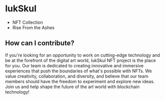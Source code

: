 
# lukSkul
* NFT Collection
* Rise From the Ashes 

## How can I contribute?
If you're looking for an opportunity to work on cutting-edge technology and be at the forefront of the digital art world, lukSkul NFT project is the place for you. Our team is dedicated to creating innovative and immersive experiences that push the boundaries of what's possible with NFTs. We value creativity, collaboration, and diversity, and believe that our team members should have the freedom to experiment and explore new ideas. Join us and help shape the future of the art world with blockchain technology!